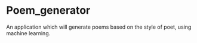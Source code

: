 # Poem_generator

An application which will generate poems based on the style of poet, using machine learning. 
